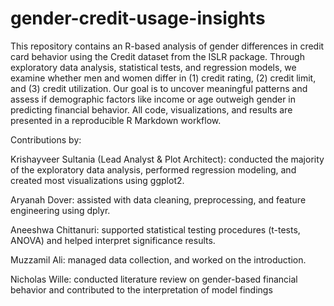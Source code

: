 # gender-credit-usage-insights
This repository contains an R-based analysis of gender differences in credit card behavior using the Credit dataset from the ISLR package. Through exploratory data analysis, statistical tests, and regression models, we examine whether men and women differ in (1) credit rating, (2) credit limit, and (3) credit utilization. Our goal is to uncover meaningful patterns and assess if demographic factors like income or age outweigh gender in predicting financial behavior. All code, visualizations, and results are presented in a reproducible R Markdown workflow.

Contributions by:

Krishayveer Sultania (Lead Analyst & Plot Architect): conducted the majority of the exploratory data analysis, performed regression modeling, and created most visualizations using ggplot2.

Aryanah Dover: assisted with data cleaning, preprocessing, and feature engineering using dplyr.

Aneeshwa Chittanuri: supported statistical testing procedures (t-tests, ANOVA) and helped interpret significance results.

Muzzamil Ali: managed data collection, and worked on the introduction.

Nicholas Wille: conducted literature review on gender-based financial behavior and contributed to the interpretation of model findings

